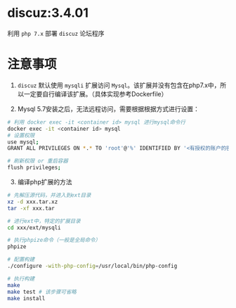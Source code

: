 # discuz:3.4.01

利用 `php 7.x` 部署 `discuz` 论坛程序

# 注意事项

1. `discuz` 默认使用 `mysqli` 扩展访问 `Mysql`。该扩展并没有包含在php7.x中，所以一定要自行编译该扩展。（具体实现参考Dockerfile）

2. Mysql 5.7安装之后，无法远程访问，需要根据根据方式进行设置：

```bash
# 利用 docker exec -it <container id> mysql 进行mysql命令行
docker exec -it <container id> mysql
# 设置权限
use mysql;
GRANT ALL PRIVILEGES ON *.* TO 'root'@'%' IDENTIFIED BY '<有授权的账户的密码>' WITH GRANT OPTION;

# 刷新权限 or 重启容器
flush privileges;
```

3. 编译php扩展的方法

```bash
# 先解压源代码，并进入到ext目录
xz -d xxx.tar.xz
tar -xf xxx.tar

# 进行ext中，特定的扩展目录
cd xxx/ext/mysqli

# 执行phpize命令（一般是全局命令）
phpize 

# 配置构建
./configure -with-php-config=/usr/local/bin/php-config

# 执行构建
make
make test # 该步骤可省略
make install
```
